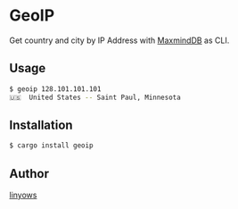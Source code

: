 GeoIP
==

Get country and city by IP Address with [MaxmindDB](https://www.maxmind.com/en/open-source-data-and-api-for-ip-geolocation) as CLI.

Usage
--

```sh
$ geoip 128.101.101.101
🇺🇸  United States -- Saint Paul, Minnesota
```
Installation
--

```sh
$ cargo install geoip
```

Author
--

[linyows](https://github.com/linyows)
